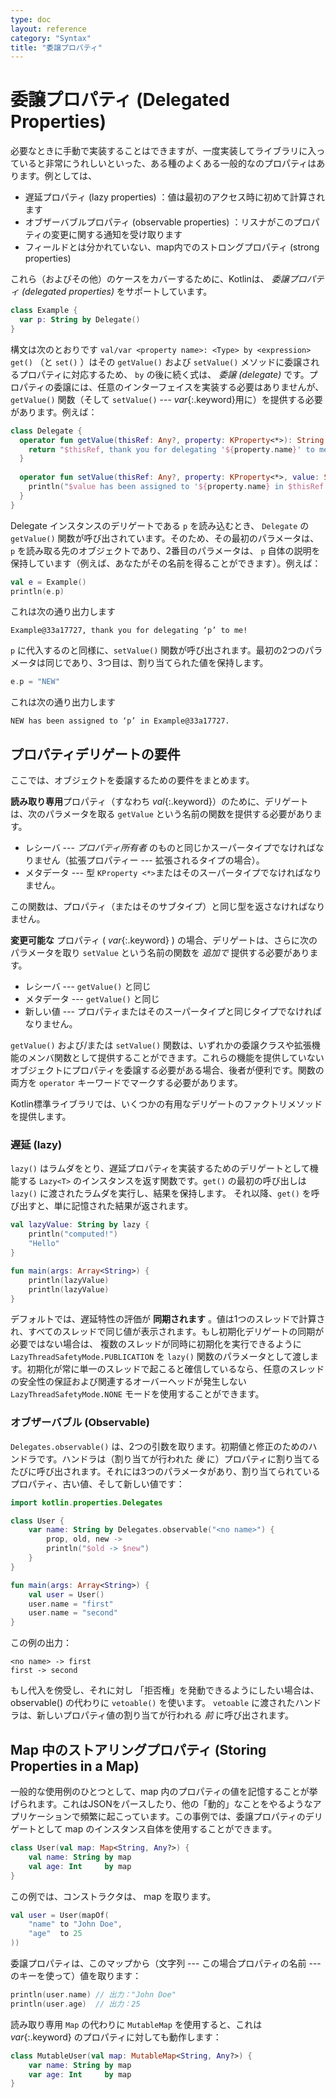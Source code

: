 ```yaml
---
type: doc
layout: reference
category: "Syntax"
title: "委譲プロパティ"
---
```


<!--original
- --
type: doc
layout: reference
category: "Syntax"
title: "Delegated Properties"
- --
-->

# 委譲プロパティ (Delegated Properties)

<!--original
# Delegated Properties
-->

必要なときに手動で実装することはできますが、一度実装してライブラリに入っていると非常にうれしいといった、ある種のよくある一般的なのプロパティはあります。例としては、

<!--original
There are certain common kinds of properties, that, though we can implement them manually every time we need them, 
would be very nice to implement once and for all, and put into a library. Examples include
-->

* 遅延プロパティ (lazy properties) ：値は最初のアクセス時に初めて計算されます
* オブザーバブルプロパティ (observable properties) ：リスナがこのプロパティの変更に関する通知を受け取ります
* フィールドとは分かれていない、map内でのストロングプロパティ (strong properties)

<!--original
* lazy properties: the value gets computed only upon first access,
* observable properties: listeners get notified about changes to this property,
* storing properties in a map, not in separate field each.
-->

これら（およびその他）のケースをカバーするために、Kotlinは、 _委譲プロパティ (delegated properties)_ をサポートしています。

<!--original
To cover these (and other) cases, Kotlin supports _delegated properties_:
-->

``` kotlin
class Example {
  var p: String by Delegate()
}
```

<!--original
``` kotlin
class Example {
  var p: String by Delegate()
}
```
-->

構文は次のとおりです `val/var <property name>: <Type> by <expression>`
`get()` （と `set()` ）はその `getValue()` および `setValue()` メソッドに委譲されるプロパティに対応するため、 `by` の後に続く式は、 _委譲 (delegate)_ です。プロパティの委譲には、任意のインターフェイスを実装する必要はありませんが、 `getValue()` 関数（そして `setValue()` --- *var*{:.keyword}用に）を提供する必要があります。例えば：

<!--original
The syntax is: `val/var <property name>: <Type> by <expression>`. The expression after *by*{:.keyword} is the _delegate_, 
because `get()` (and `set()`) corresponding to the property will be delegated to its `getValue()` and `setValue()` methods.
Property delegates don’t have to implement any interface, but they have to provide a `getValue()` function (and `setValue()` --- for *var*{:.keyword}'s).
For example:
-->

``` kotlin
class Delegate {
  operator fun getValue(thisRef: Any?, property: KProperty<*>): String {
    return "$thisRef, thank you for delegating '${property.name}' to me!"
  }
 
  operator fun setValue(thisRef: Any?, property: KProperty<*>, value: String) {
    println("$value has been assigned to '${property.name} in $thisRef.'")
  }
}
```

<!--original
``` kotlin
class Delegate {
  operator fun getValue(thisRef: Any?, property: KProperty<*>): String {
    return "$thisRef, thank you for delegating '${property.name}' to me!"
  }
 
  operator fun setValue(thisRef: Any?, property: KProperty<*>, value: String) {
    println("$value has been assigned to '${property.name} in $thisRef.'")
  }
}
```
-->

Delegate インスタンスのデリゲートである `p` を読み込むとき、 `Delegate` の`getValue()` 関数が呼び出されています。そのため、その最初のパラメータは、 `p` を読み取る先のオブジェクトであり、2番目のパラメータは、 `p` 自体の説明を保持しています（例えば、あなたがその名前を得ることができます）。例えば：

<!--original
When we read from `p` that delegates to an instance of `Delegate`, the `getValue()` function from `Delegate` is called,
so that its first parameter is the object we read `p` from and the second parameter holds a description of `p` itself 
(e.g. you can take its name). For example:
-->

``` kotlin
val e = Example()
println(e.p)
```

<!--original
``` kotlin
val e = Example()
println(e.p)
```
-->

これは次の通り出力します

<!--original
This prints 
-->

```
Example@33a17727, thank you for delegating ‘p’ to me!
```

<!--original
```
Example@33a17727, thank you for delegating ‘p’ to me!
```
-->
 
`p` に代入するのと同様に、`setValue()` 関数が呼び出されます。最初の2つのパラメータは同じであり、3つ目は、割り当てられた値を保持します。

<!--original
Similarly, when we assign to `p`, the `setValue()` function is called. The first two parameters are the same, and the third holds the value being assigned:
-->

``` kotlin
e.p = "NEW"
```

<!--original
``` kotlin
e.p = "NEW"
```
-->

これは次の通り出力します

<!--original
This prints
-->
 
```
NEW has been assigned to ‘p’ in Example@33a17727.
```

<!--original
```
NEW has been assigned to ‘p’ in Example@33a17727.
```
-->

## プロパティデリゲートの要件

<!--original
## Property Delegate Requirements
-->

ここでは、オブジェクトを委譲するための要件をまとめます。

<!--original
Here we summarize requirements to delegate objects. 
-->

**読み取り専用**プロパティ（すなわち *val*{:.keyword}）のために、デリゲートは、次のパラメータを取る `getValue` という名前の関数を提供する必要があります。

<!--original
For a **read-only** property (i.e. a *val*{:.keyword}), a delegate has to provide a function named `getValue` that takes the following parameters:
-->

* レシーバ --- _プロパティ所有者_ のものと同じかスーパータイプでなければなりません（拡張プロパティー --- 拡張されるタイプの場合）。
* メタデータ --- 型 `KProperty <*>`またはそのスーパータイプでなければなりません。

<!--original
* receiver --- must be the same or a supertype of the _property owner_ (for extension properties --- the type being extended),
* metadata --- must be of type `KProperty<*>` or its supertype,
-->

この関数は、プロパティ（またはそのサブタイプ）と同じ型を返さなければなりません。

<!--original
this function must return the same type as property (or its subtype).
-->

**変更可能な** プロパティ ( *var*{:.keyword} ) の場合、デリゲートは、さらに次のパラメータを取り `setValue` という名前の関数を _追加で_ 提供する必要があります。

<!--original
For a **mutable** property (a *var*{:.keyword}), a delegate has to _additionally_ provide a function named `setValue` that takes the following parameters:
-->
 
* レシーバ --- `getValue()` と同じ
* メタデータ --- `getValue()` と同じ
* 新しい値 --- プロパティまたはそのスーパータイプと同じタイプでなければなりません。

<!--original
* receiver --- same as for `getValue()`,
* metadata --- same as for `getValue()`,
* new value --- must be of the same type as a property or its supertype.
-->
 
`getValue()` および/または `setValue()` 関数は、いずれかの委譲クラスや拡張機能のメンバ関数として提供することができます。これらの機能を提供していないオブジェクトにプロパティを委譲する必要がある場合、後者が便利です。関数の両方を `operator` キーワードでマークする必要があります。

<!--original
`getValue()` and/or `setValue()` functions may be provided either as member functions of the delegate class or extension functions.
The latter is handy when you need to delegate property to an object which doesn't originally provide these functions.
Both of the functions need to be marked with the `operator` keyword.

## 標準デリゲート

<!--original
## Standard Delegates
-->

Kotlin標準ライブラリでは、いくつかの有用なデリゲートのファクトリメソッドを提供します。

<!--original
The Kotlin standard library provides factory methods for several useful kinds of delegates.
-->

### 遅延 (lazy)

<!--original
### Lazy
-->

`lazy()` はラムダをとり、遅延プロパティを実装するためのデリゲートとして機能する `Lazy<T>` のインスタンスを返す関数です。`get()` の最初の呼び出しは `lazy()` に渡されたラムダを実行し、結果を保持します。 それ以降、`get()` を呼び出すと、単に記憶された結果が返されます。

<!--original
`lazy()` is a function that takes a lambda and returns an instance of `Lazy<T>` which can serve as a delegate for implementing a lazy property:
the first call to `get()` executes the lambda passed to `lazy()` and remembers the result, 
subsequent calls to `get()` simply return the remembered result. 
-->

``` kotlin
val lazyValue: String by lazy {
    println("computed!")
    "Hello"
}

fun main(args: Array<String>) {
    println(lazyValue)
    println(lazyValue)
}
```

<!--original
``` kotlin
val lazyValue: String by lazy {
    println("computed!")
    "Hello"
}

fun main(args: Array<String>) {
    println(lazyValue)
    println(lazyValue)
}
```
-->

デフォルトでは、遅延特性の評価が **同期されます** 。値は1つのスレッドで計算され、すべてのスレッドで同じ値が表示されます。もし初期化デリゲートの同期が必要ではない場合は、 複数のスレッドが同時に初期化を実行できるように `LazyThreadSafetyMode.PUBLICATION` を `lazy()` 関数のパラメータとして渡します。初期化が常に単一のスレッドで起こると確信しているなら、任意のスレッドの安全性の保証および関連するオーバーヘッドが発生しない `LazyThreadSafetyMode.NONE` モードを使用することができます。

<!--original
By default, the evaluation of lazy properties is **synchronized**: the value is computed only in one thread, and all threads
will see the same value. If the synchronization of initialization delegate is not required, so that multiple threads
can execute it simultaneously, pass `LazyThreadSafetyMode.PUBLICATION` as a parameter to the `lazy()` function. 
And if you're sure that the initialization will always happen on a single thread, you can use `LazyThreadSafetyMode.NONE` mode, 
which doesn't incur any thread-safety guarantees and the related overhead.

-->

### オブザーバブル (Observable)

<!--original
### Observable
-->

`Delegates.observable()` は、2つの引数を取ります。初期値と修正のためのハンドラです。ハンドラは（割り当てが行われた _後_ に）プロパティに割り当てるたびに呼び出されます。それには3つのパラメータがあり、割り当てられているプロパティ、古い値、そして新しい値です：

<!--original
`Delegates.observable()` takes two arguments: the initial value and a handler for modifications.
The handler gets called every time we assign to the property (_after_ the assignment has been performed). It has three
parameters: a property being assigned to, the old value and the new one:
-->

``` kotlin
import kotlin.properties.Delegates

class User {
    var name: String by Delegates.observable("<no name>") {
        prop, old, new ->
        println("$old -> $new")
    }
}

fun main(args: Array<String>) {
    val user = User()
    user.name = "first"
    user.name = "second"
}
```

<!--original
``` kotlin
import kotlin.properties.Delegates

class User {
    var name: String by Delegates.observable("<no name>") {
        prop, old, new ->
        println("$old -> $new")
    }
}

fun main(args: Array<String>) {
    val user = User()
    user.name = "first"
    user.name = "second"
}
```
-->

この例の出力：

<!--original
This example prints
-->

```
<no name> -> first
first -> second
```

<!--original
```
<no name> -> first
first -> second
```
-->

もし代入を傍受し、それに対し 「拒否権」を発動できるようにしたい場合は、observable() の代わりに `vetoable()` を使います。 `vetoable` に渡されたハンドラは、新しいプロパティ値の割り当てが行われる _前_ に呼び出されます。

<!--original
If you want to be able to intercept an assignment and "veto" it, use `vetoable()` instead of `observable()`.
The handler passed to the `vetoable` is called _before_ the assignment of a new property value has been performed.
-->

## Map 中のストアリングプロパティ (Storing Properties in a Map)

<!--original
## Storing Properties in a Map
-->

一般的な使用例のひとつとして、map 内のプロパティの値を記憶することが挙げられます。これはJSONをパースしたり、他の「動的」なことをやるようなアプリケーションで頻繁に起こっています。この事例では、委譲プロパティのデリゲートとして map のインスタンス自体を使用することができます。

<!--original
One common use case is storing the values of properties in a map.
This comes up often in applications like parsing JSON or doing other “dynamic” things.
In this case, you can use the map instance itself as the delegate for a delegated property.
-->

``` kotlin
class User(val map: Map<String, Any?>) {
    val name: String by map
    val age: Int     by map
}
```

<!--original
``` kotlin
class User(val map: Map<String, Any?>) {
    val name: String by map
    val age: Int     by map
}
```
-->

この例では、コンストラクタは、 map を取ります。

<!--original
In this example, the constructor takes a map:
-->

``` kotlin
val user = User(mapOf(
    "name" to "John Doe",
    "age"  to 25
))
```

<!--original
``` kotlin
val user = User(mapOf(
    "name" to "John Doe",
    "age"  to 25
))
```
-->

委譲プロパティは、このマップから（文字列 --- この場合プロパティの名前 --- のキーを使って）値を取ります：

<!--original
Delegated properties take values from this map (by the string keys --- names of properties):

-->

``` kotlin
println(user.name) // 出力："John Doe"
println(user.age)  // 出力：25
```

<!--original
``` kotlin
println(user.name) // Prints "John Doe"
println(user.age)  // Prints 25
```
-->

読み取り専用 `Map` の代わりに `MutableMap` を使用すると、これは *var*{:.keyword} のプロパティに対しても動作します：

<!--original
This works also for *var*{:.keyword}’s properties if you use a `MutableMap` instead of read-only `Map`:
-->

``` kotlin
class MutableUser(val map: MutableMap<String, Any?>) {
    var name: String by map
    var age: Int     by map
}
```

<!--original
``` kotlin
class MutableUser(val map: MutableMap<String, Any?>) {
    var name: String by map
    var age: Int     by map
}
```
-->